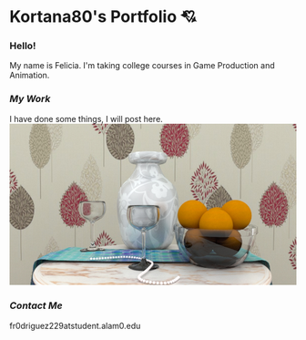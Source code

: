 #  **Kortana80's Portfolio** :cupid:
 
 
### Hello! 

My name is Felicia. I'm taking college courses in Game Production and Animation.

### *My Work* 

I have done some things, I will post here. 
![pic1](https://github.com/kortana80/kortana80.github.io/blob/master/FeliciaRodriguez_E03_StillLife.jpg)

### *Contact Me*


fr0driguez229atstudent.alam0.edu

